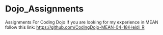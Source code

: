 # Dojo_Assignments
Assignments For Coding Dojo
If you are looking for my experience in MEAN follow this link: https://github.com/CodingDojo-MEAN-04-18/Heidi_R
